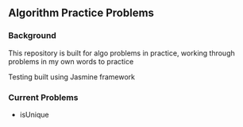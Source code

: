 ## Algorithm Practice Problems

### Background

This repository is built for algo problems in practice, working through problems in my own words to practice

Testing built using Jasmine framework

### Current Problems

- isUnique
